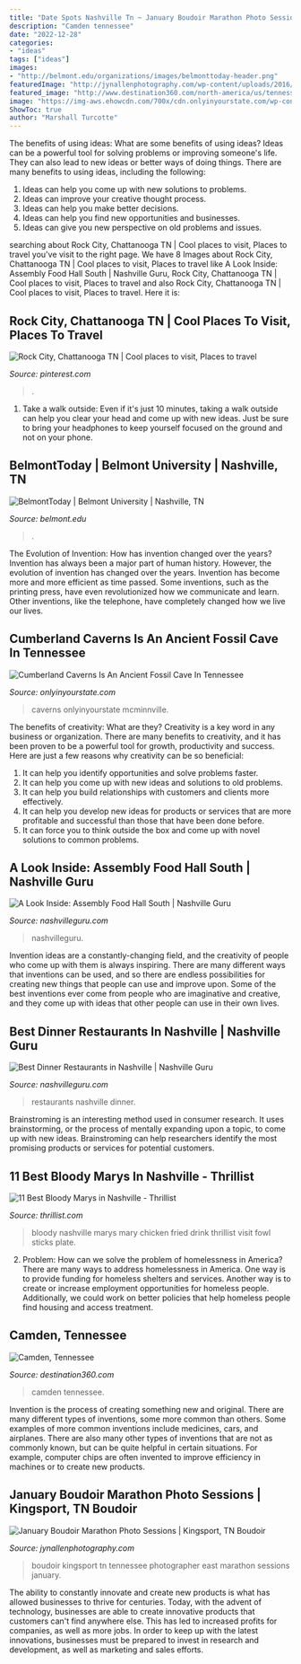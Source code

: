 ```yaml
---
title: "Date Spots Nashville Tn ~ January Boudoir Marathon Photo Sessions"
description: "Camden tennessee"
date: "2022-12-28"
categories:
- "ideas"
tags: ["ideas"]
images:
- "http://belmont.edu/organizations/images/belmonttoday-header.png"
featuredImage: "http://jynallenphotography.com/wp-content/uploads/2016/02/20-2530-post/kingsport-rogersville-johnson-city-east-tennessee-boudoir-photographer-boudoir-photography-hale-springs-inn_0991.jpg"
featured_image: "http://www.destination360.com/north-america/us/tennessee/images/s/camden.gif"
image: "https://img-aws.ehowcdn.com/700x/cdn.onlyinyourstate.com/wp-content/uploads/2018/02/27540198_1573192746090737_8051569563863461240_n-700x505.jpg"
ShowToc: true
author: "Marshall Turcotte"
---
```



The benefits of using ideas: What are some benefits of using ideas?
Ideas can be a powerful tool for solving problems or improving someone's life. They can also lead to new ideas or better ways of doing things. There are many benefits to using ideas, including the following: 
1. Ideas can help you come up with new solutions to problems.
2. Ideas can improve your creative thought process. 
3. Ideas can help you make better decisions. 
4. Ideas can help you find new opportunities and businesses. 
5. Ideas can give you new perspective on old problems and issues.

	

		
searching about Rock City, Chattanooga TN | Cool places to visit, Places to travel you've visit to the right page. We have 8 Images about Rock City, Chattanooga TN | Cool places to visit, Places to travel like A Look Inside: Assembly Food Hall South | Nashville Guru, Rock City, Chattanooga TN | Cool places to visit, Places to travel and also Rock City, Chattanooga TN | Cool places to visit, Places to travel. Here it is:
		
    
## Rock City, Chattanooga TN | Cool Places To Visit, Places To Travel

<img loading=lazy src="https://i.pinimg.com/736x/27/60/63/276063f62d508a06c06ab210c443379d--tennessee.jpg" onerror="this.onerror=null;this.src='https://tse4.mm.bing.net/th?id=OIP.IeiqeWKpvS0xm1uzYN-D7AHaJ3&amp;pid=15.1';" alt="Rock City, Chattanooga TN | Cool places to visit, Places to travel">

_Source: pinterest.com_

>. 

	

1. Take a walk outside: Even if it's just 10 minutes, taking a walk outside can help you clear your head and come up with new ideas. Just be sure to bring your headphones to keep yourself focused on the ground and not on your phone.

    
## BelmontToday | Belmont University | Nashville, TN

<img loading=lazy src="http://belmont.edu/organizations/images/belmonttoday-header.png" onerror="this.onerror=null;this.src='https://tse4.mm.bing.net/th?id=OIP.5dVg97on5Gx-JTcFmFviUAHaCs&amp;pid=15.1';" alt="BelmontToday | Belmont University | Nashville, TN">

_Source: belmont.edu_

>. 

	

The Evolution of Invention: How has invention changed over the years?
Invention has always been a major part of human history. However, the evolution of invention has changed over the years. Invention has become more and more efficient as time passed. Some inventions, such as the printing press, have even revolutionized how we communicate and learn. Other inventions, like the telephone, have completely changed how we live our lives.

    
## Cumberland Caverns Is An Ancient Fossil Cave In Tennessee

<img loading=lazy src="https://img-aws.ehowcdn.com/700x/cdn.onlyinyourstate.com/wp-content/uploads/2018/02/27540198_1573192746090737_8051569563863461240_n-700x505.jpg" onerror="this.onerror=null;this.src='https://tse1.mm.bing.net/th?id=OIP.YLO-UV34tHe8oMLi2kxw_wHaFV&amp;pid=15.1';" alt="Cumberland Caverns Is An Ancient Fossil Cave In Tennessee">

_Source: onlyinyourstate.com_

>caverns onlyinyourstate mcminnville. 

	

The benefits of creativity: What are they?
Creativity is a key word in any business or organization. There are many benefits to creativity, and it has been proven to be a powerful tool for growth, productivity and success. Here are just a few reasons why creativity can be so beneficial: 
1. It can help you identify opportunities and solve problems faster.
2. It can help you come up with new ideas and solutions to old problems.
3. It can help you build relationships with customers and clients more effectively. 
4. It can help you develop new ideas for products or services that are more profitable and successful than those that have been done before. 
5. It can force you to think outside the box and come up with novel solutions to common problems.

    
## A Look Inside: Assembly Food Hall South | Nashville Guru

<img loading=lazy src="http://nashvilleguru.com/officialwebsite/wp-content/uploads/2021/05/Assembly-Food-Hall-South-Nashville-63-1024x682.jpg" onerror="this.onerror=null;this.src='https://tse4.mm.bing.net/th?id=OIP.LT2ObdS2zwRyFpP234fTOgHaE7&amp;pid=15.1';" alt="A Look Inside: Assembly Food Hall South | Nashville Guru">

_Source: nashvilleguru.com_

>nashvilleguru. 

	

Invention ideas are a constantly-changing field, and the creativity of people who come up with them is always inspiring. There are many different ways that inventions can be used, and so there are endless possibilities for creating new things that people can use and improve upon. Some of the best inventions ever come from people who are imaginative and creative, and they come up with ideas that other people can use in their own lives.

    
## Best Dinner Restaurants In Nashville | Nashville Guru

<img loading=lazy src="http://nashvilleguru.com/officialwebsite/wp-content/uploads/2018/06/dinner-restaurants-1200x533.jpg" onerror="this.onerror=null;this.src='https://tse3.mm.bing.net/th?id=OIP.DIBTJblHSxPrHEL2CKfSPAHaDS&amp;pid=15.1';" alt="Best Dinner Restaurants in Nashville | Nashville Guru">

_Source: nashvilleguru.com_

>restaurants nashville dinner. 

	

Brainstroming is an interesting method used in consumer research. It uses brainstorming, or the process of mentally expanding upon a topic, to come up with new ideas. Brainstroming can help researchers identify the most promising products or services for potential customers.

    
## 11 Best Bloody Marys In Nashville - Thrillist

<img loading=lazy src="https://assets3.thrillist.com/v1/image/1575887/size/tmg-article_tall;jpeg_quality=20.jpg" onerror="this.onerror=null;this.src='https://tse2.mm.bing.net/th?id=OIP.dN3KAJLSLS6VXfJreycIogHaHt&amp;pid=15.1';" alt="11 Best Bloody Marys in Nashville - Thrillist">

_Source: thrillist.com_

>bloody nashville marys mary chicken fried drink thrillist visit fowl sticks plate. 

	

2. Problem:
How can we solve the problem of homelessness in America?
There are many ways to address homelessness in America. One way is to provide funding for homeless shelters and services. Another way is to create or increase employment opportunities for homeless people. Additionally, we could work on better policies that help homeless people find housing and access treatment.

    
## Camden, Tennessee

<img loading=lazy src="http://www.destination360.com/north-america/us/tennessee/images/s/camden.gif" onerror="this.onerror=null;this.src='https://tse4.mm.bing.net/th?id=OIP.BMAPEjetIPmfZPNJpfoBngHaF7&amp;pid=15.1';" alt="Camden, Tennessee">

_Source: destination360.com_

>camden tennessee. 

	

Invention is the process of creating something new and original. There are many different types of inventions, some more common than others. Some examples of more common inventions include medicines, cars, and airplanes. There are also many other types of inventions that are not as commonly known, but can be quite helpful in certain situations. For example, computer chips are often invented to improve efficiency in machines or to create new products.

    
## January Boudoir Marathon Photo Sessions | Kingsport, TN Boudoir

<img loading=lazy src="http://jynallenphotography.com/wp-content/uploads/2016/02/20-2530-post/kingsport-rogersville-johnson-city-east-tennessee-boudoir-photographer-boudoir-photography-hale-springs-inn_0991.jpg" onerror="this.onerror=null;this.src='https://tse1.mm.bing.net/th?id=OIP.SyKpKOb-ALovrbiMjaYAswHaLG&amp;pid=15.1';" alt="January Boudoir Marathon Photo Sessions | Kingsport, TN Boudoir">

_Source: jynallenphotography.com_

>boudoir kingsport tn tennessee photographer east marathon sessions january. 

	

The ability to constantly innovate and create new products is what has allowed businesses to thrive for centuries. Today, with the advent of technology, businesses are able to create innovative products that customers can't find anywhere else. This has led to increased profits for companies, as well as more jobs. In order to keep up with the latest innovations, businesses must be prepared to invest in research and development, as well as marketing and sales efforts.

